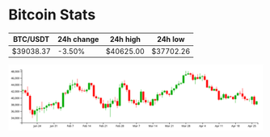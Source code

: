 # Bitcoin Stats

BTC/USDT|24h change|24h high|24h low|
|---|---|---|---|
|$39038.37|-3.50%|$40625.00|$37702.26|

<img src="./chart.svg">
